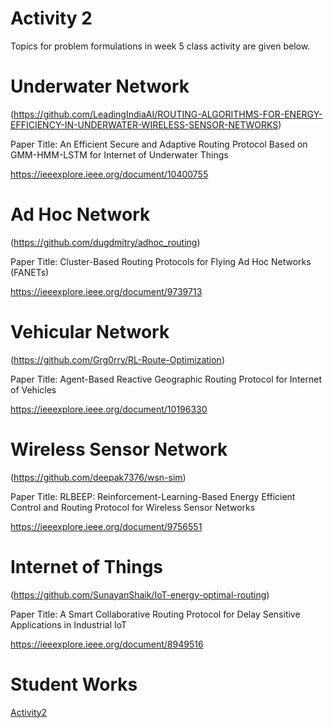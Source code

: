# Activity 2
Topics for problem formulations in week 5 class activity are given below.

# Underwater Network
(https://github.com/LeadingIndiaAI/ROUTING-ALGORITHMS-FOR-ENERGY-EFFICIENCY-IN-UNDERWATER-WIRELESS-SENSOR-NETWORKS)

Paper Title: An Efficient Secure and Adaptive Routing Protocol Based on GMM-HMM-LSTM for Internet of Underwater Things

https://ieeexplore.ieee.org/document/10400755
 
# Ad Hoc Network
(https://github.com/dugdmitry/adhoc_routing)

Paper Title: Cluster-Based Routing Protocols for Flying Ad Hoc Networks (FANETs)

https://ieeexplore.ieee.org/document/9739713

# Vehicular Network
(https://github.com/Grg0rry/RL-Route-Optimization)

Paper Title: Agent-Based Reactive Geographic Routing Protocol for Internet of Vehicles

https://ieeexplore.ieee.org/document/10196330

# Wireless Sensor Network
(https://github.com/deepak7376/wsn-sim)

Paper Title: RLBEEP: Reinforcement-Learning-Based Energy Efficient Control and Routing Protocol for Wireless Sensor Networks

https://ieeexplore.ieee.org/document/9756551

# Internet of Things
(https://github.com/SunayanShaik/IoT-energy-optimal-routing)

Paper Title: A Smart Collaborative Routing Protocol for Delay Sensitive Applications in Industrial IoT

https://ieeexplore.ieee.org/document/8949516

# Student Works

[Activity2](https://github.com/espacio5G/EL7044-2024/tree/main/activity2)
